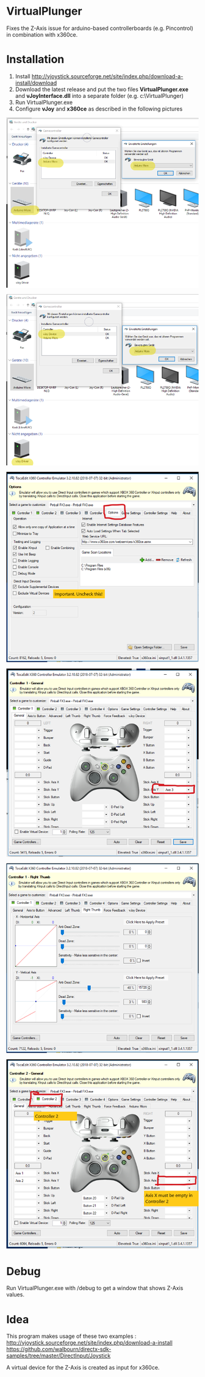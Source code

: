 # VirtualPlunger

Fixes the Z-Axis issue for arduino-based controllerboards (e.g. Pincontrol) in combination with x360ce.

# Installation

1. Install  http://vjoystick.sourceforge.net/site/index.php/download-a-install/download
2. Download the latest release and put the two files **VirtualPlunger.exe** and **vJoyInterface.dll** into a separate folder (e.g. c:\VirtualPlunger)
3. Run VirtualPlunger.exe
4. Configure **vJoy** and **x360ce** as described in the following pictures

![Step 1](https://github.com/1amcord/VirtualPlunger/blob/master/res/devicemanager_1.png)

![Step 2](https://github.com/1amcord/VirtualPlunger/blob/master/res/devicemanager_2.png)

![Step 3](https://github.com/1amcord/VirtualPlunger/blob/master/res/x360ce_1_options.PNG)

![Step 4](https://github.com/1amcord/VirtualPlunger/blob/master/res/x360ce_2_controller1.PNG)

![Step 5](https://github.com/1amcord/VirtualPlunger/blob/master/res/x360ce_3_controller1_right_thumb.PNG)

![Step 6](https://github.com/1amcord/VirtualPlunger/blob/master/res/x360ce_4_controller2.PNG)

# Debug

Run VirtualPlunger.exe with /debug to get a window that shows Z-Axis values.

# Idea

This program makes usage of these two examples : http://vjoystick.sourceforge.net/site/index.php/download-a-install https://github.com/walbourn/directx-sdk-samples/tree/master/DirectInput/Joystick

A virtual device for the Z-Axis is created as input for x360ce.
